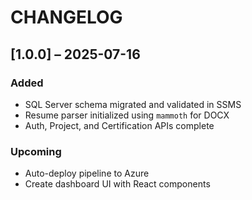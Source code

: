 # CHANGELOG

## [1.0.0] – 2025-07-16
### Added
- SQL Server schema migrated and validated in SSMS
- Resume parser initialized using `mammoth` for DOCX
- Auth, Project, and Certification APIs complete

### Upcoming
- Auto-deploy pipeline to Azure
- Create dashboard UI with React components
